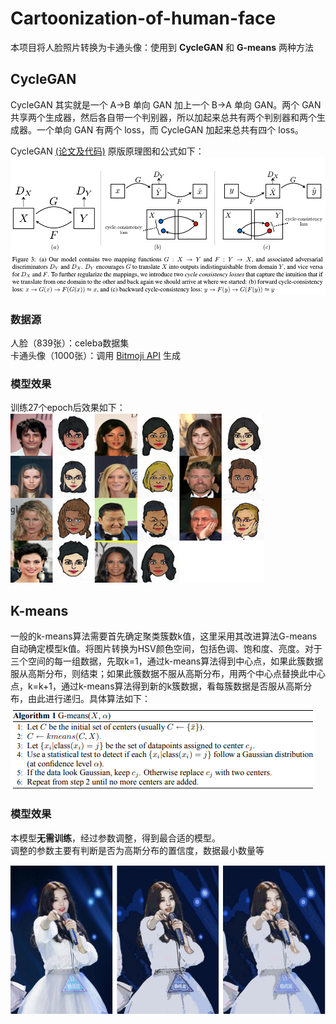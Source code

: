 # Cartoonization-of-human-face
本项目将人脸照片转换为卡通头像：使用到 **CycleGAN** 和 **G-means** 两种方法

## CycleGAN
CycleGAN 其实就是一个 A→B 单向 GAN 加上一个 B→A 单向 GAN。两个 GAN 共享两个生成器，然后各自带一个判别器，所以加起来总共有两个判别器和两个生成器。一个单向 GAN 有两个 loss，而 CycleGAN 加起来总共有四个 loss。  

CycleGAN [(论文及代码)](https://github.com/junyanz/CycleGAN) 原版原理图和公式如下：
![](pic/cyclegan_model.png)

### 数据源
人脸（839张）：celeba数据集  
卡通头像（1000张）：调用 [Bitmoji API](https://github.com/davrempe/domain-transfer-net/blob/master/datasets/bitmoji_api_info.md) 生成

### 模型效果
训练27个epoch后效果如下：  
![](pic/cycleGAN.png)

## K-means
一般的k-means算法需要首先确定聚类簇数k值，这里采用其改进算法G-means自动确定模型k值。将图片转换为HSV颜色空间，包括色调、饱和度、亮度。对于三个空间的每一组数据，先取k=1，通过k-means算法得到中心点，如果此簇数据服从高斯分布，则结束；如果此簇数据不服从高斯分布，用两个中心点替换此中心点，k=k+1，通过k-means算法得到新的k簇数据，看每簇数据是否服从高斯分布，由此进行递归。具体算法如下：  
![](pic/G_means_algorithm.png)

### 模型效果
本模型**无需训练**，经过参数调整，得到最合适的模型。  
调整的参数主要有判断是否为高斯分布的置信度，数据最小数量等

![](pic/G-means.png)

